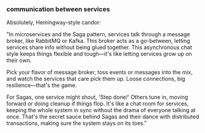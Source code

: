 ### communication between services

Absolutely, Hemingway-style candor:

"In microservices and the Saga pattern, services talk through a message broker, like RabbitMQ or Kafka. This broker acts as a go-between, letting services share info without being glued together. This asynchronous chat style keeps things flexible and tough—it's like letting services grow up on their own.

Pick your flavor of message broker, toss events or messages into the mix, and watch the services that care pick them up. Loose connections, big resilience—that's the game.

For Sagas, one service might shout, 'Step done!' Others tune in, moving forward or doing cleanup if things flop. It's like a chat room for services, keeping the whole system in sync without the drama of everyone talking at once. That's the secret sauce behind Sagas and their dance with distributed transactions, making sure the system stays on its toes."
